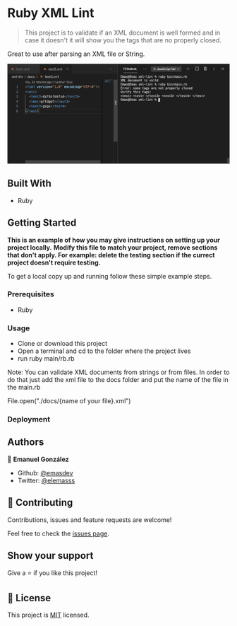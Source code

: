 # Ruby XML Lint

> This project is to validate if an XML document is well formed and in case it doesn't it will show you the tags that are no properly closed.

Great to use after parsing an XML file or String.

![Screenshot](screenshot.png)

## Built With

- Ruby

## Getting Started

**This is an example of how you may give instructions on setting up your project locally.**
**Modify this file to match your project, remove sections that don't apply. For example: delete the testing section if the currect project doesn't require testing.**

To get a local copy up and running follow these simple example steps.

### Prerequisites

- Ruby

### Usage

- Clone or download this project
- Open a terminal and cd to the folder where the project lives
- run ruby main/rb.rb

Note: You can validate XML documents from strings or from files. In order to do that just add the xml file to the docs folder and put the name of the file in the main.rb

File.open("./docs/{name of your file}.xml")

### Deployment

## Authors

👤 **Emanuel González**

- Github: [@emasdev](https://github.com/emasdev)
- Twitter: [@elemasss](https://twitter.com/elemass)

## 🤝 Contributing

Contributions, issues and feature requests are welcome!

Feel free to check the [issues page](issues/).

## Show your support

Give a ⭐️ if you like this project!

## 📝 License

This project is [MIT](lic.url) licensed.
